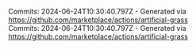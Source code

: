Commits: 2024-06-24T10:30:40.797Z - Generated via https://github.com/marketplace/actions/artificial-grass
<br>
Commits: 2024-06-24T10:30:40.797Z - Generated via https://github.com/marketplace/actions/artificial-grass
<br>
